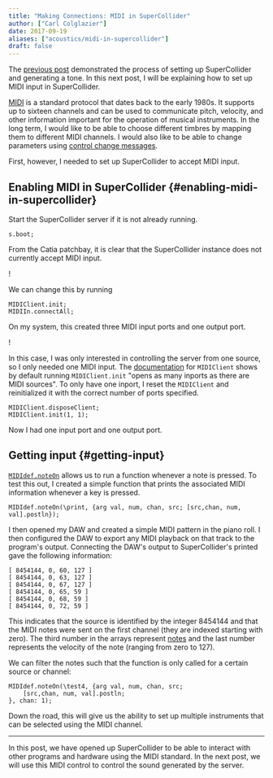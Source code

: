 ```yaml
---
title: "Making Connections: MIDI in SuperCollider"
author: ["Carl Colglazier"]
date: 2017-09-19
aliases: ["acoustics/midi-in-supercollider"]
draft: false
---
```


The [previous post](/notes/starting-supercollider/) demonstrated the process of setting up SuperCollider
and generating a tone. In this next post, I will be explaining how to
set up MIDI input in SuperCollider.

[MIDI](https://en.wikipedia.org/wiki/MIDI) is a standard protocol that dates back to the early 1980s. It
supports up to sixteen channels and can be used to communicate pitch,
velocity, and other information important for the operation of musical
instruments. In the long term, I would like to be able to choose
different timbres by mapping them to different MIDI channels. I would
also like to be able to change parameters using [control change
messages](https://www.midi.org/specifications/item/table-3-control-change-messages-data-bytes-2).

First, however, I needed to set up SuperCollider to accept MIDI input.


## Enabling MIDI in SuperCollider {#enabling-midi-in-supercollider}

Start the SuperCollider server if it is not already running.

```sc
s.boot;
```

From the Catia patchbay, it is clear that the SuperCollider instance
does not currently accept MIDI input.

\![](/images/jack-cadence.jpg)

We can change this by running

```sc
MIDIClient.init;
MIDIIn.connectAll;
```

On my system, this created three MIDI input ports and one output port.

\![](/images/jack-cadence-sc-midi.jpg)

In this case, I was only interested in controlling the server from one
source, so I only needed one MIDI input. The [documentation](http://doc.sccode.org/Classes/MIDIClient.html) for
`MIDIClient` shows by default running `MIDIClient.init` "opens as many
inports as there are MIDI sources". To only have one inport, I reset
the `MIDIClient` and reinitialized it with the correct number of ports
specified.

```sc
MIDIClient.disposeClient;
MIDIClient.init(1, 1);
```

Now I had one input port and one output port.


## Getting input {#getting-input}

[`MIDIdef.noteOn`](http://doc.sccode.org/Classes/MIDIdef.htm) allows us to run a function whenever a note is
pressed. To test this out, I created a simple function that prints the
associated MIDI information whenever a key is pressed.

```sc
MIDIdef.noteOn(\print, {arg val, num, chan, src; [src,chan, num, val].postln});
```

I then opened my DAW and created a simple MIDI pattern in the piano
roll.  I then configured the DAW to export any MIDI playback on that
track to the program's output. Connecting the DAW's output to
SuperCollider's printed gave the following information:

```nil
[ 8454144, 0, 60, 127 ]
[ 8454144, 0, 63, 127 ]
[ 8454144, 0, 67, 127 ]
[ 8454144, 0, 65, 59 ]
[ 8454144, 0, 68, 59 ]
[ 8454144, 0, 72, 59 ]
```

This indicates that the source is identified by the integer 8454144
and that the MIDI notes were sent on the first channel (they are
indexed starting with zero).  The third number in the arrays represent
[notes](http://computermusicresource.com/midikeys.html) and the last number represents the velocity of the note (ranging
from zero to 127).

We can filter the notes such that the function is only called for a
certain source or channel:

```sc
MIDIdef.noteOn(\test4, {arg val, num, chan, src;
    [src,chan, num, val].postln;
}, chan: 1);
```

Down the road, this will give us the ability to set up multiple instruments
that can be selected using the MIDI channel.

---

In this post, we have opened up SuperCollider to be able to interact
with other programs and hardware using the MIDI standard.  In the next
post, we will use this MIDI control to control the sound generated by
the server.